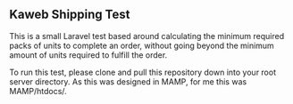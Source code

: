 ## Kaweb Shipping Test

This is a small Laravel test based around calculating the minimum required packs of units to complete an order, without going beyond the minimum amount of units required to fulfill the order.

To run this test, please clone and pull this repository down into your root server directory. As this was designed in MAMP, for me this was MAMP/htdocs/.

